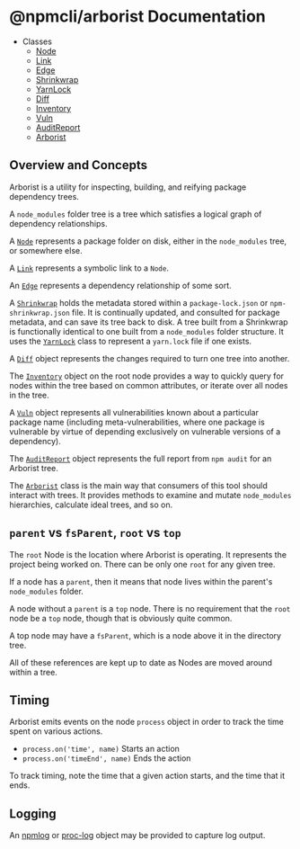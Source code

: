# @npmcli/arborist Documentation

* Classes
  * [Node](./classes/node.md)
  * [Link](./classes/link.md)
  * [Edge](./classes/node.md)
  * [Shrinkwrap](./classes/shrinkwrap.md)
  * [YarnLock](./classes/yarn.md)
  * [Diff](./classes/diff.md)
  * [Inventory](./classes/inventory.md)
  * [Vuln](./classes/vuln.md)
  * [AuditReport](./classes/audit-report.md)
  * [Arborist](./classes/arborist/README.md)

## Overview and Concepts

Arborist is a utility for inspecting, building, and reifying package
dependency trees.

A `node_modules` folder tree is a tree which satisfies a logical graph of
dependency relationships.

A [`Node`](./classes/node.md) represents a package folder on disk, either
in the `node_modules` tree, or somewhere else.

A [`Link`](./classes/link.md) represents a symbolic link to a `Node`.

An [`Edge`](./classes/edge.md) represents a dependency relationship of some
sort.

A [`Shrinkwrap`](./classes/shrinkwrap.md) holds the metadata stored within
a `package-lock.json` or `npm-shrinkwrap.json` file.  It is continually
updated, and consulted for package metadata, and can save its tree back to
disk.  A tree built from a Shrinkwrap is functionally identical to one
built from a `node_modules` folder structure.  It uses the
[`YarnLock`](./classes/yarn-lock.md) class to represent a `yarn.lock` file
if one exists.

A [`Diff`](./classes/diff.md) object represents the changes required to
turn one tree into another.

The [`Inventory`](./classes/inventory.md) object on the root node provides
a way to quickly query for nodes within the tree based on common
attributes, or iterate over all nodes in the tree.

A [`Vuln`](./classes/vuln.md) object represents all vulnerabilities known
about a particular package name (including meta-vulnerabilities, where
one package is vulnerable by virtue of depending exclusively on vulnerable
versions of a dependency).

The [`AuditReport`](./classes/audit-report.md) object represents the full
report from `npm audit` for an Arborist tree.

The [`Arborist`](./classes/arborist/README.md) class is the main way that
consumers of this tool should interact with trees.  It provides methods to
examine and mutate `node_modules` hierarchies, calculate ideal trees, and
so on.

## `parent` vs `fsParent`, `root` vs `top`

The `root` Node is the location where Arborist is operating.  It represents
the project being worked on.  There can be only one `root` for any given
tree.

If a node has a `parent`, then it means that node lives within the parent's
`node_modules` folder.

A node without a `parent` is a `top` node.  There is no requirement that
the `root` node be a `top` node, though that is obviously quite common.

A top node may have a `fsParent`, which is a node above it in the directory
tree.

All of these references are kept up to date as Nodes are moved around
within a tree.

## Timing

Arborist emits events on the node `process` object in order to track the
time spent on various actions.

* `process.on('time', name)` Starts an action
* `process.on('timeEnd', name)` Ends the action

To track timing, note the time that a given action starts, and the time
that it ends.

## Logging

An [npmlog](http://npm.im/npmlog) or [proc-log](http://npm.im/proc-log)
object may be provided to capture log output.

